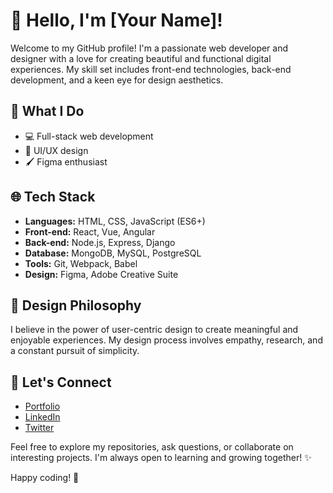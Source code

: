# 👋 Hello, I'm [Your Name]!

Welcome to my GitHub profile! I'm a passionate web developer and designer with a love for creating beautiful and functional digital experiences. My skill set includes front-end technologies, back-end development, and a keen eye for design aesthetics.

## 🚀 What I Do

- 💻 Full-stack web development
- 🎨 UI/UX design
- 🖌️ Figma enthusiast

## 🌐 Tech Stack

- **Languages:** HTML, CSS, JavaScript (ES6+)
- **Front-end:** React, Vue, Angular
- **Back-end:** Node.js, Express, Django
- **Database:** MongoDB, MySQL, PostgreSQL
- **Tools:** Git, Webpack, Babel
- **Design:** Figma, Adobe Creative Suite

## 🎨 Design Philosophy

I believe in the power of user-centric design to create meaningful and enjoyable experiences. My design process involves empathy, research, and a constant pursuit of simplicity.

## 🤝 Let's Connect

- [Portfolio](https://your-portfolio-url.com)
- [LinkedIn](https://www.linkedin.com/in/your-linkedin-profile)
- [Twitter](https://twitter.com/your-twitter-handle)

Feel free to explore my repositories, ask questions, or collaborate on interesting projects. I'm always open to learning and growing together! ✨

Happy coding! 🚀
